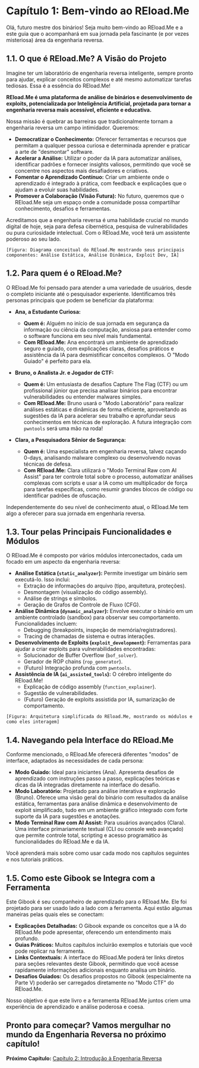 # Capítulo 1: Bem-vindo ao REload.Me

Olá, futuro mestre dos binários! Seja muito bem-vindo ao REload.Me e a este guia que o acompanhará em sua jornada pela fascinante (e por vezes misteriosa) área da engenharia reversa.

## 1.1. O que é REload.Me? A Visão do Projeto

Imagine ter um laboratório de engenharia reversa inteligente, sempre pronto para ajudar, explicar conceitos complexos e até mesmo automatizar tarefas tediosas. Essa é a essência do REload.Me!

**REload.Me é uma plataforma de análise de binários e desenvolvimento de exploits, potencializada por Inteligência Artificial, projetada para tornar a engenharia reversa mais acessível, eficiente e educativa.**

Nossa missão é quebrar as barreiras que tradicionalmente tornam a engenharia reversa um campo intimidador. Queremos:

*   **Democratizar o Conhecimento:** Oferecer ferramentas e recursos que permitam a qualquer pessoa curiosa e determinada aprender e praticar a arte de "desmontar" software.
*   **Acelerar a Análise:** Utilizar o poder da IA para automatizar análises, identificar padrões e fornecer insights valiosos, permitindo que você se concentre nos aspectos mais desafiadores e criativos.
*   **Fomentar o Aprendizado Contínuo:** Criar um ambiente onde o aprendizado é integrado à prática, com feedback e explicações que o ajudam a evoluir suas habilidades.
*   **Promover a Colaboração (Visão Futura):** No futuro, queremos que o REload.Me seja um espaço onde a comunidade possa compartilhar conhecimento, desafios e ferramentas.

Acreditamos que a engenharia reversa é uma habilidade crucial no mundo digital de hoje, seja para defesa cibernética, pesquisa de vulnerabilidades ou pura curiosidade intelectual. Com o REload.Me, você terá um assistente poderoso ao seu lado.

`[Figura: Diagrama conceitual do REload.Me mostrando seus principais componentes: Análise Estática, Análise Dinâmica, Exploit Dev, IA]`

## 1.2. Para quem é o REload.Me?

O REload.Me foi pensado para atender a uma variedade de usuários, desde o completo iniciante até o pesquisador experiente. Identificamos três personas principais que podem se beneficiar da plataforma:

*   **Ana, a Estudante Curiosa:**
    *   **Quem é:** Alguém no início de sua jornada em segurança da informação ou ciência da computação, ansiosa para entender como o software funciona em seu nível mais fundamental.
    *   **Com REload.Me:** Ana encontrará um ambiente de aprendizado seguro e guiado, com explicações claras, desafios práticos e assistência da IA para desmistificar conceitos complexos. O "Modo Guiado" é perfeito para ela.

*   **Bruno, o Analista Jr. e Jogador de CTF:**
    *   **Quem é:** Um entusiasta de desafios Capture The Flag (CTF) ou um profissional júnior que precisa analisar binários para encontrar vulnerabilidades ou entender malwares simples.
    *   **Com REload.Me:** Bruno usará o "Modo Laboratório" para realizar análises estáticas e dinâmicas de forma eficiente, aproveitando as sugestões da IA para acelerar seu trabalho e aprofundar seus conhecimentos em técnicas de exploração. A futura integração com `pwntools` será uma mão na roda!

*   **Clara, a Pesquisadora Sênior de Segurança:**
    *   **Quem é:** Uma especialista em engenharia reversa, talvez caçando 0-days, analisando malware complexo ou desenvolvendo novas técnicas de defesa.
    *   **Com REload.Me:** Clara utilizará o "Modo Terminal Raw com AI Assist" para ter controle total sobre o processo, automatizar análises complexas com scripts e usar a IA como um multiplicador de força para tarefas específicas, como resumir grandes blocos de código ou identificar padrões de ofuscação.

Independentemente do seu nível de conhecimento atual, o REload.Me tem algo a oferecer para sua jornada em engenharia reversa.

## 1.3. Tour pelas Principais Funcionalidades e Módulos

O REload.Me é composto por vários módulos interconectados, cada um focado em um aspecto da engenharia reversa:

*   **Análise Estática (`static_analyzer`):** Permite investigar um binário sem executá-lo. Isso inclui:
    *   Extração de informações do arquivo (tipo, arquitetura, proteções).
    *   Desmontagem (visualização do código assembly).
    *   Análise de strings e símbolos.
    *   Geração de Grafos de Controle de Fluxo (CFG).
*   **Análise Dinâmica (`dynamic_analyzer`):** Envolve executar o binário em um ambiente controlado (sandbox) para observar seu comportamento. Funcionalidades incluem:
    *   Debugging (breakpoints, inspeção de memória/registradores).
    *   Tracing de chamadas de sistema e outras interações.
*   **Desenvolvimento de Exploits (`exploit_development`):** Ferramentas para ajudar a criar exploits para vulnerabilidades encontradas:
    *   Solucionador de Buffer Overflow (`bof_solver`).
    *   Gerador de ROP chains (`rop_generator`).
    *   (Futuro) Integração profunda com `pwntools`.
*   **Assistência de IA (`ai_assisted_tools`):** O cérebro inteligente do REload.Me!
    *   Explicação de código assembly (`function_explainer`).
    *   Sugestão de vulnerabilidades.
    *   (Futuro) Geração de exploits assistida por IA, sumarização de comportamento.

`[Figura: Arquitetura simplificada do REload.Me, mostrando os módulos e como eles interagem]`

## 1.4. Navegando pela Interface do REload.Me

Conforme mencionado, o REload.Me oferecerá diferentes "modos" de interface, adaptados às necessidades de cada persona:

*   **Modo Guiado:** Ideal para iniciantes (Ana). Apresenta desafios de aprendizado com instruções passo a passo, explicações teóricas e dicas da IA integradas diretamente na interface do desafio.
*   **Modo Laboratório:** Projetado para análise interativa e exploração (Bruno). Oferece uma visão geral do binário com resultados da análise estática, ferramentas para análise dinâmica e desenvolvimento de exploit simplificado, tudo em um ambiente gráfico integrado com forte suporte da IA para sugestões e anotações.
*   **Modo Terminal Raw com AI Assist:** Para usuários avançados (Clara). Uma interface primariamente textual (CLI ou console web avançado) que permite controle total, scripting e acesso programático às funcionalidades do REload.Me e da IA.

Você aprenderá mais sobre como usar cada modo nos capítulos seguintes e nos tutoriais práticos.

## 1.5. Como este Gibook se Integra com a Ferramenta

Este Gibook é seu companheiro de aprendizado para o REload.Me. Ele foi projetado para ser usado lado a lado com a ferramenta. Aqui estão algumas maneiras pelas quais eles se conectam:

*   **Explicações Detalhadas:** O Gibook expande os conceitos que a IA do REload.Me pode apresentar, oferecendo um entendimento mais profundo.
*   **Guias Práticos:** Muitos capítulos incluirão exemplos e tutoriais que você pode replicar na ferramenta.
*   **Links Contextuais:** A interface do REload.Me poderá ter links diretos para seções relevantes deste Gibook, permitindo que você acesse rapidamente informações adicionais enquanto analisa um binário.
*   **Desafios Guiados:** Os desafios propostos no Gibook (especialmente na Parte V) poderão ser carregados diretamente no "Modo CTF" do REload.Me.

Nosso objetivo é que este livro e a ferramenta REload.Me juntos criem uma experiência de aprendizado e análise poderosa e coesa.

Pronto para começar? Vamos mergulhar no mundo da Engenharia Reversa no próximo capítulo!
---
**Próximo Capítulo:** [Capítulo 2: Introdução à Engenharia Reversa](02-introducao-a-engenharia-reversa.md)
